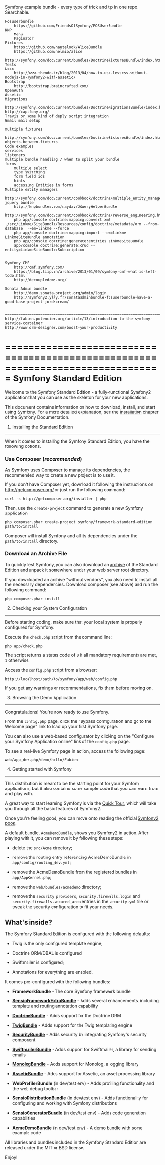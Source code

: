 Symfony example bundle - every type of trick and tip in one repo. Searchable.

    Fosuserbundle
        https://github.com/FriendsOfSymfony/FOSUserBundle
    KNP
        Menu
        Paginator
    Fixtures
        https://github.com/hautelook/AliceBundle
        https://github.com/nelmio/alice
        http://symfony.com/doc/current/bundles/DoctrineFixturesBundle/index.html
    Tests
    Less
        http://www.theodo.fr/blog/2013/04/how-to-use-lesscss-without-nodejs-in-symfony2-with-assetic/
    Bootstrap
        http://bootstrap.braincrafted.com/
    OpenAuth
    Assetic
    Migrations
        http://symfony.com/doc/current/bundles/DoctrineMigrationsBundle/index.html
    http://capifony.org/
    Travis or some kind of deply script integration
    Gmail mail setup

    multiple fixtures
        http://symfony.com/doc/current/bundles/DoctrineFixturesBundle/index.html#sharing-objects-between-fixtures
    Code examples
    services
    listeners
    multiple bundle handling / when to split your bundle
    forms
        multiple select
        type switching
        form field ids
        hints
        accessing Entities in forms
    Multiple entity managers
        http://symfony.com/doc/current/cookbook/doctrine/multiple_entity_managers.html
    jquery bundle
        http://knpbundles.com/naydav/JQueryHelperBundle

    http://symfony.com/doc/current/cookbook/doctrine/reverse_engineering.html
        php app/console doctrine:mapping:convert xml ./src/Linkme/SiteBundle/Resources/config/doctrine/metadata/orm --from-database  --em=linkme --force
        php app/console doctrine:mapping:import --em=linkme LinkmeSiteBundle annotation
        php app/console doctrine:generate:entities LinkmeSiteBundle
        app/console doctrine:generate:crud --entity=LinkmeSiteBundle:Subscription


    Symfony CMF
        http://cmf.symfony.com/
        https://blog.liip.ch/archive/2013/01/09/symfony-cmf-what-is-left-todo.html
        http://decoupledcms.org/

    Sonata Admin bundle
        http://demo.sonata-project.org/admin/login
        http://symfony2.ylly.fr/sonataadminbundle-fosuserbundle-have-a-good-base-project-jordscream/


    ===============================================================================
    http://fabien.potencier.org/article/13/introduction-to-the-symfony-service-container
    http://www.orm-designer.com/boost-your-productivity



===============================================================================
Symfony Standard Edition
========================

Welcome to the Symfony Standard Edition - a fully-functional Symfony2
application that you can use as the skeleton for your new applications.

This document contains information on how to download, install, and start
using Symfony. For a more detailed explanation, see the [Installation][1]
chapter of the Symfony Documentation.

1) Installing the Standard Edition
----------------------------------

When it comes to installing the Symfony Standard Edition, you have the
following options.

### Use Composer (*recommended*)

As Symfony uses [Composer][2] to manage its dependencies, the recommended way
to create a new project is to use it.

If you don't have Composer yet, download it following the instructions on
http://getcomposer.org/ or just run the following command:

    curl -s http://getcomposer.org/installer | php

Then, use the `create-project` command to generate a new Symfony application:

    php composer.phar create-project symfony/framework-standard-edition path/to/install

Composer will install Symfony and all its dependencies under the
`path/to/install` directory.

### Download an Archive File

To quickly test Symfony, you can also download an [archive][3] of the Standard
Edition and unpack it somewhere under your web server root directory.

If you downloaded an archive "without vendors", you also need to install all
the necessary dependencies. Download composer (see above) and run the
following command:

    php composer.phar install

2) Checking your System Configuration
-------------------------------------

Before starting coding, make sure that your local system is properly
configured for Symfony.

Execute the `check.php` script from the command line:

    php app/check.php

The script returns a status code of `0` if all mandatory requirements are met,
`1` otherwise.

Access the `config.php` script from a browser:

    http://localhost/path/to/symfony/app/web/config.php

If you get any warnings or recommendations, fix them before moving on.

3) Browsing the Demo Application
--------------------------------

Congratulations! You're now ready to use Symfony.

From the `config.php` page, click the "Bypass configuration and go to the
Welcome page" link to load up your first Symfony page.

You can also use a web-based configurator by clicking on the "Configure your
Symfony Application online" link of the `config.php` page.

To see a real-live Symfony page in action, access the following page:

    web/app_dev.php/demo/hello/Fabien

4) Getting started with Symfony
-------------------------------

This distribution is meant to be the starting point for your Symfony
applications, but it also contains some sample code that you can learn from
and play with.

A great way to start learning Symfony is via the [Quick Tour][4], which will
take you through all the basic features of Symfony2.

Once you're feeling good, you can move onto reading the official
[Symfony2 book][5].

A default bundle, `AcmeDemoBundle`, shows you Symfony2 in action. After
playing with it, you can remove it by following these steps:

  * delete the `src/Acme` directory;

  * remove the routing entry referencing AcmeDemoBundle in `app/config/routing_dev.yml`;

  * remove the AcmeDemoBundle from the registered bundles in `app/AppKernel.php`;

  * remove the `web/bundles/acmedemo` directory;

  * remove the `security.providers`, `security.firewalls.login` and
    `security.firewalls.secured_area` entries in the `security.yml` file or
    tweak the security configuration to fit your needs.

What's inside?
---------------

The Symfony Standard Edition is configured with the following defaults:

  * Twig is the only configured template engine;

  * Doctrine ORM/DBAL is configured;

  * Swiftmailer is configured;

  * Annotations for everything are enabled.

It comes pre-configured with the following bundles:

  * **FrameworkBundle** - The core Symfony framework bundle

  * [**SensioFrameworkExtraBundle**][6] - Adds several enhancements, including
    template and routing annotation capability

  * [**DoctrineBundle**][7] - Adds support for the Doctrine ORM

  * [**TwigBundle**][8] - Adds support for the Twig templating engine

  * [**SecurityBundle**][9] - Adds security by integrating Symfony's security
    component

  * [**SwiftmailerBundle**][10] - Adds support for Swiftmailer, a library for
    sending emails

  * [**MonologBundle**][11] - Adds support for Monolog, a logging library

  * [**AsseticBundle**][12] - Adds support for Assetic, an asset processing
    library

  * **WebProfilerBundle** (in dev/test env) - Adds profiling functionality and
    the web debug toolbar

  * **SensioDistributionBundle** (in dev/test env) - Adds functionality for
    configuring and working with Symfony distributions

  * [**SensioGeneratorBundle**][13] (in dev/test env) - Adds code generation
    capabilities

  * **AcmeDemoBundle** (in dev/test env) - A demo bundle with some example
    code

All libraries and bundles included in the Symfony Standard Edition are
released under the MIT or BSD license.

Enjoy!

[1]:  http://symfony.com/doc/2.3/book/installation.html
[2]:  http://getcomposer.org/
[3]:  http://symfony.com/download
[4]:  http://symfony.com/doc/2.3/quick_tour/the_big_picture.html
[5]:  http://symfony.com/doc/2.3/index.html
[6]:  http://symfony.com/doc/2.3/bundles/SensioFrameworkExtraBundle/index.html
[7]:  http://symfony.com/doc/2.3/book/doctrine.html
[8]:  http://symfony.com/doc/2.3/book/templating.html
[9]:  http://symfony.com/doc/2.3/book/security.html
[10]: http://symfony.com/doc/2.3/cookbook/email.html
[11]: http://symfony.com/doc/2.3/cookbook/logging/monolog.html
[12]: http://symfony.com/doc/2.3/cookbook/assetic/asset_management.html
[13]: http://symfony.com/doc/2.3/bundles/SensioGeneratorBundle/index.html
